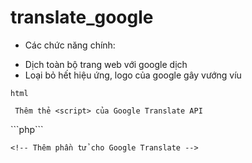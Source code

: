 # translate_google
- Các chức năng chính:
 + Dịch toàn bộ trang web với google dịch
 + Loại bỏ hết hiệu ứng, logo của google gây vướng víu

```html```

     Thêm thẻ <script> của Google Translate API
<link href="duogxaolin.css?t=1685691435175" rel="stylesheet" type="text/css" />
<script type="text/javascript">
    function googleTranslate() {
        new google.translate['TranslateElement']({
            pageLanguage: 'vi'
        }, 'button_translate');
    }
</script>
<script type="text/javascript" src="//translate.google.com/translate_a/element.js?cb=googleTranslate"></script>
```php```

    <!-- Thêm phần tử cho Google Translate -->
   <div id="button_translate"></div>
